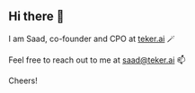 ## Hi there :wave:

I am Saad, co-founder and CPO at [teker.ai](https://teker.ai) 🪄

Feel free to reach out to me at saad@teker.ai 📫

Cheers!
